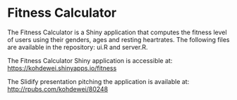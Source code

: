 # Fitness Calculator

The Fitness Calculator is a Shiny application that computes the fitness level of users using their genders, ages and resting heartrates.  The following files are available in the repository: ui.R and server.R.

The Fitness Calculator Shiny application is accessible at: https://kohdewei.shinyapps.io/fitness

The Slidify presentation pitching the application is available at: http://rpubs.com/kohdewei/80248